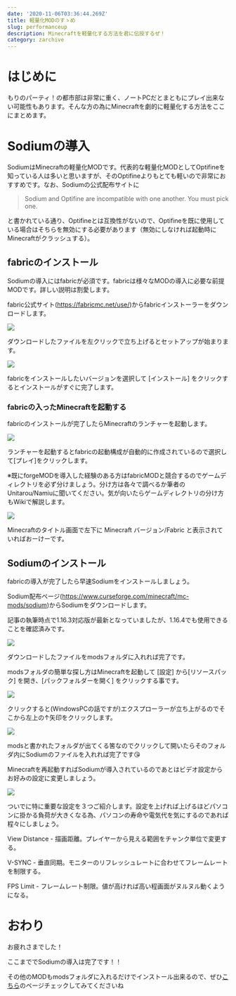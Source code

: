 ```yaml
---
date: '2020-11-06T03:36:44.269Z'
title: 軽量化MODのすゝめ
slug: performanceup
description: Minecraftを軽量化する方法を君に伝授するぜ！
category: zarchive
---
```

# はじめに

もりのパーティ！の都市部は非常に重く、ノートPCだとまともにプレイ出来ない可能性もあります。そんな方の為にMinecraftを劇的に軽量化する方法をここにまとめます。

# Sodiumの導入

SodiumはMinecraftの軽量化MODです。代表的な軽量化MODとしてOptifineを知っている人は多いと思いますが、そのOptifineよりもとても軽いので非常におすすめです。なお、Sodiumの公式配布サイトに

> Sodium and Optifine are incompatible with one another. You must pick one.

と書かれている通り、Optifineとは互換性がないので、Optifineを既に使用している場合はそちらを無効にする必要があります（無効にしなければ起動時にMinecraftがクラッシュする）。

## fabricのインストール

Sodiumの導入にはfabricが必須です。fabricは様々なMODの導入に必要な前提MODです。詳しい説明は割愛します。

fabric公式サイト(<https://fabricmc.net/use/>)からfabricインストーラーをダウンロードします。

![](/img/スクリーンショット-2020-11-06-131159.png)

ダウンロードしたファイルを左クリックで立ち上げるとセットアップが始まります。

![](/img/スクリーンショット-2020-11-06-131702.png)

fabricをインストールしたいバージョンを選択して \[インストール] をクリックするとインストールがすぐに完了します。

### fabricの入ったMinecraftを起動する

fabricのインストールが完了したらMinecraftのランチャーを起動します。

![](/img/スクリーンショット-2020-11-06-134858.png)

ランチャーを起動するとfabricの起動構成が自動的に作成されているので選択して\[プレイ]をクリックします。

※既にforgeMODを導入した経験のある方はfabricMODと競合するのでゲームディレクトリを必ず分けましょう。分け方は各々で調べるか筆者のUnitarou/Namiuに聞いてください。気が向いたらゲームディレクトリの分け方もWikiで解説します。

![](/img/2020-11-06_13.52.52.png)

Minecraftのタイトル画面で左下に Minecraft バージョン/Fabric と表示されていればおーけーです。

## Sodiumのインストール

fabricの導入が完了したら早速Sodiumをインストールしましょう。

Sodium配布ページ(<https://www.curseforge.com/minecraft/mc-mods/sodium>)からSodiumをダウンロードします。

記事の執筆時点で1.16.3対応版が最新となっていましたが、1.16.4でも使用できることを確認済みです。

![](/img/スクリーンショット-2020-11-06-141157.png)

ダウンロードしたファイルをmodsフォルダに入れれば完了です。

modsフォルダの簡単な探し方はMinecraftを起動して \[設定] から\[リソースパック] を開き、\[パックフォルダーを開く] をクリックする事です。

![](/img/スクリーンショット-2020-11-06-142149.png)

クリックすると(WindowsPCの話ですが)エクスプローラーが立ち上がるのでそこから左上の↑矢印をクリックします。

![](/img/スクリーンショット-2020-11-06-144951.png)

modsと書かれたフォルダが出てくる筈なのでクリックして開いたらそのフォルダ内にSodiumのファイルを入れれば完了です😘

Minecraftを再起動すればSodiumが導入されているのであとはビデオ設定からお好みの設定に変更しましょう。

![](/img/2020-11-06_14.33.35.png)

ついでに特に重要な設定を３つご紹介します。設定を上げれば上げるほどパソコンに掛かる負荷が大きくなる為、パソコンの寿命や電気代を気にするのであれば程々にしましょう。

View Distance  - 描画距離。プレイヤーから見える範囲をチャンク単位で変更する。

V-SYNC - 垂直同期。モニターのリフレッシュレートに合わせてフレームレートを制限する。

FPS Limit - フレームレート制限。値が高ければ高い程画面がヌルヌル動くようになる。

# おわり

お疲れさまでした！

ここまででSodiumの導入は完了です！！

その他のMODもmodsフォルダに入れるだけでインストール出来るので、ぜひ[こちら](https://wiki.morino.party/recommendedmods)のページチェックしてみてくださいね
